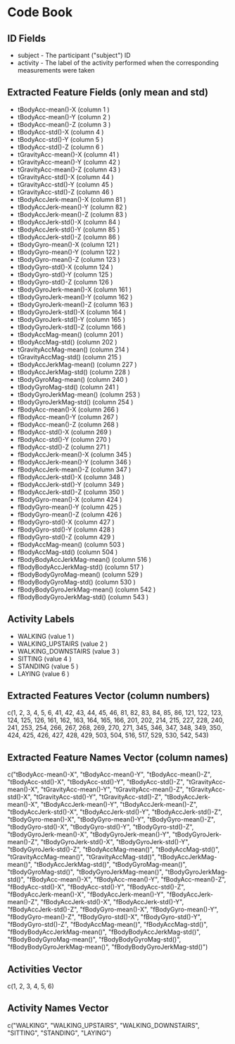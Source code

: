 
# Code Book

## ID Fields
* subject  - The participant ("subject") ID
* activity  - The label of the activity performed when the corresponding measurements were taken

## Extracted Feature Fields (only mean and std)
* tBodyAcc-mean()-X  (column  1 )
* tBodyAcc-mean()-Y  (column  2 )
* tBodyAcc-mean()-Z  (column  3 )
* tBodyAcc-std()-X  (column  4 )
* tBodyAcc-std()-Y  (column  5 )
* tBodyAcc-std()-Z  (column  6 )
* tGravityAcc-mean()-X  (column  41 )
* tGravityAcc-mean()-Y  (column  42 )
* tGravityAcc-mean()-Z  (column  43 )
* tGravityAcc-std()-X  (column  44 )
* tGravityAcc-std()-Y  (column  45 )
* tGravityAcc-std()-Z  (column  46 )
* tBodyAccJerk-mean()-X  (column  81 )
* tBodyAccJerk-mean()-Y  (column  82 )
* tBodyAccJerk-mean()-Z  (column  83 )
* tBodyAccJerk-std()-X  (column  84 )
* tBodyAccJerk-std()-Y  (column  85 )
* tBodyAccJerk-std()-Z  (column  86 )
* tBodyGyro-mean()-X  (column  121 )
* tBodyGyro-mean()-Y  (column  122 )
* tBodyGyro-mean()-Z  (column  123 )
* tBodyGyro-std()-X  (column  124 )
* tBodyGyro-std()-Y  (column  125 )
* tBodyGyro-std()-Z  (column  126 )
* tBodyGyroJerk-mean()-X  (column  161 )
* tBodyGyroJerk-mean()-Y  (column  162 )
* tBodyGyroJerk-mean()-Z  (column  163 )
* tBodyGyroJerk-std()-X  (column  164 )
* tBodyGyroJerk-std()-Y  (column  165 )
* tBodyGyroJerk-std()-Z  (column  166 )
* tBodyAccMag-mean()  (column  201 )
* tBodyAccMag-std()  (column  202 )
* tGravityAccMag-mean()  (column  214 )
* tGravityAccMag-std()  (column  215 )
* tBodyAccJerkMag-mean()  (column  227 )
* tBodyAccJerkMag-std()  (column  228 )
* tBodyGyroMag-mean()  (column  240 )
* tBodyGyroMag-std()  (column  241 )
* tBodyGyroJerkMag-mean()  (column  253 )
* tBodyGyroJerkMag-std()  (column  254 )
* fBodyAcc-mean()-X  (column  266 )
* fBodyAcc-mean()-Y  (column  267 )
* fBodyAcc-mean()-Z  (column  268 )
* fBodyAcc-std()-X  (column  269 )
* fBodyAcc-std()-Y  (column  270 )
* fBodyAcc-std()-Z  (column  271 )
* fBodyAccJerk-mean()-X  (column  345 )
* fBodyAccJerk-mean()-Y  (column  346 )
* fBodyAccJerk-mean()-Z  (column  347 )
* fBodyAccJerk-std()-X  (column  348 )
* fBodyAccJerk-std()-Y  (column  349 )
* fBodyAccJerk-std()-Z  (column  350 )
* fBodyGyro-mean()-X  (column  424 )
* fBodyGyro-mean()-Y  (column  425 )
* fBodyGyro-mean()-Z  (column  426 )
* fBodyGyro-std()-X  (column  427 )
* fBodyGyro-std()-Y  (column  428 )
* fBodyGyro-std()-Z  (column  429 )
* fBodyAccMag-mean()  (column  503 )
* fBodyAccMag-std()  (column  504 )
* fBodyBodyAccJerkMag-mean()  (column  516 )
* fBodyBodyAccJerkMag-std()  (column  517 )
* fBodyBodyGyroMag-mean()  (column  529 )
* fBodyBodyGyroMag-std()  (column  530 )
* fBodyBodyGyroJerkMag-mean()  (column  542 )
* fBodyBodyGyroJerkMag-std()  (column  543 )

## Activity Labels
* WALKING  (value  1 )
* WALKING_UPSTAIRS  (value  2 )
* WALKING_DOWNSTAIRS  (value  3 )
* SITTING  (value  4 )
* STANDING  (value  5 )
* LAYING  (value  6 )

## Extracted Features Vector (column numbers)

c(1, 2, 3, 4, 5, 6, 41, 42, 43, 44, 45, 46, 81, 82, 83, 84, 85, 86, 121, 122, 123, 124, 125, 126, 161, 162, 163, 164, 165, 166, 201, 202, 214, 215, 227, 228, 240, 241, 253, 254, 266, 267, 268, 269, 270, 271, 345, 346, 347, 348, 349, 350, 424, 425, 426, 427, 428, 429, 503, 504, 516, 517, 529, 530, 542, 543)

## Extracted Feature Names Vector (column names)

c("tBodyAcc-mean()-X", "tBodyAcc-mean()-Y", "tBodyAcc-mean()-Z", "tBodyAcc-std()-X", "tBodyAcc-std()-Y", "tBodyAcc-std()-Z", "tGravityAcc-mean()-X", "tGravityAcc-mean()-Y", "tGravityAcc-mean()-Z", "tGravityAcc-std()-X", "tGravityAcc-std()-Y", "tGravityAcc-std()-Z", "tBodyAccJerk-mean()-X", "tBodyAccJerk-mean()-Y", "tBodyAccJerk-mean()-Z", "tBodyAccJerk-std()-X", "tBodyAccJerk-std()-Y", "tBodyAccJerk-std()-Z", "tBodyGyro-mean()-X", "tBodyGyro-mean()-Y", "tBodyGyro-mean()-Z", "tBodyGyro-std()-X", "tBodyGyro-std()-Y", "tBodyGyro-std()-Z", "tBodyGyroJerk-mean()-X", "tBodyGyroJerk-mean()-Y", "tBodyGyroJerk-mean()-Z", "tBodyGyroJerk-std()-X", "tBodyGyroJerk-std()-Y", "tBodyGyroJerk-std()-Z", "tBodyAccMag-mean()", "tBodyAccMag-std()", "tGravityAccMag-mean()", "tGravityAccMag-std()", "tBodyAccJerkMag-mean()", "tBodyAccJerkMag-std()", "tBodyGyroMag-mean()", "tBodyGyroMag-std()", "tBodyGyroJerkMag-mean()", "tBodyGyroJerkMag-std()", "fBodyAcc-mean()-X", "fBodyAcc-mean()-Y", "fBodyAcc-mean()-Z", "fBodyAcc-std()-X", "fBodyAcc-std()-Y", "fBodyAcc-std()-Z", "fBodyAccJerk-mean()-X", "fBodyAccJerk-mean()-Y", "fBodyAccJerk-mean()-Z", "fBodyAccJerk-std()-X", "fBodyAccJerk-std()-Y", "fBodyAccJerk-std()-Z", "fBodyGyro-mean()-X", "fBodyGyro-mean()-Y", "fBodyGyro-mean()-Z", "fBodyGyro-std()-X", "fBodyGyro-std()-Y", "fBodyGyro-std()-Z", "fBodyAccMag-mean()", "fBodyAccMag-std()", "fBodyBodyAccJerkMag-mean()", "fBodyBodyAccJerkMag-std()", "fBodyBodyGyroMag-mean()", "fBodyBodyGyroMag-std()", "fBodyBodyGyroJerkMag-mean()", "fBodyBodyGyroJerkMag-std()")

## Activities Vector

c(1, 2, 3, 4, 5, 6)

## Activity Names Vector

c("WALKING", "WALKING_UPSTAIRS", "WALKING_DOWNSTAIRS", "SITTING", "STANDING", "LAYING")